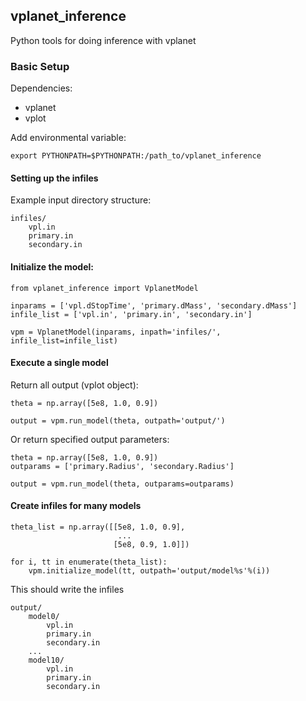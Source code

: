 ## vplanet_inference

Python tools for doing inference with vplanet

### Basic Setup

Dependencies:
- vplanet
- vplot

Add environmental variable:
```
export PYTHONPATH=$PYTHONPATH:/path_to/vplanet_inference
```

#### Setting up the infiles
Example input directory structure:
```
infiles/
    vpl.in
    primary.in
    secondary.in
```

#### Initialize the model:
```
from vplanet_inference import VplanetModel

inparams = ['vpl.dStopTime', 'primary.dMass', 'secondary.dMass']
infile_list = ['vpl.in', 'primary.in', 'secondary.in']

vpm = VplanetModel(inparams, inpath='infiles/', infile_list=infile_list)
```

#### Execute a single model
Return all output (vplot object):
```
theta = np.array([5e8, 1.0, 0.9])

output = vpm.run_model(theta, outpath='output/')
```

Or return specified output parameters:
```
theta = np.array([5e8, 1.0, 0.9])
outparams = ['primary.Radius', 'secondary.Radius']

output = vpm.run_model(theta, outparams=outparams)
```

#### Create infiles for many models
```
theta_list = np.array([[5e8, 1.0, 0.9],
                        ...
                       [5e8, 0.9, 1.0]])

for i, tt in enumerate(theta_list):
    vpm.initialize_model(tt, outpath='output/model%s'%(i)) 
```
This should write the infiles
```
output/
    model0/
        vpl.in
        primary.in
        secondary.in
    ...
    model10/
        vpl.in
        primary.in
        secondary.in
```